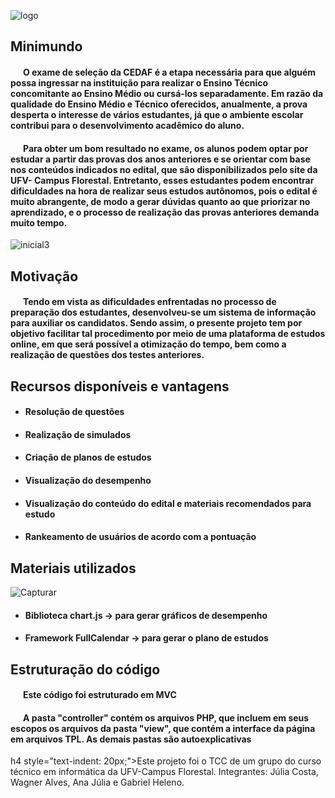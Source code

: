 ![logo](https://user-images.githubusercontent.com/42352103/71385791-518b6c00-25c8-11ea-8681-23cd4793f882.PNG)
	<h2>Minimundo</h2>
	<h4 style="text-indent: 20px;">O exame de seleção da CEDAF é a etapa necessária para que alguém possa ingressar na instituição para realizar o Ensino Técnico concomitante ao Ensino Médio ou cursá-los separadamente. Em razão da qualidade do Ensino Médio e Técnico oferecidos, anualmente, a prova desperta o interesse de vários estudantes, já que o ambiente escolar contribui para o desenvolvimento acadêmico do aluno.</h4>
	<h4 style="text-indent: 20px;">Para obter um bom resultado no exame, os alunos podem optar por estudar a partir das provas dos anos anteriores e se orientar com base nos conteúdos indicados no edital, que são disponibilizados pelo site da UFV- Campus Florestal.  Entretanto, esses estudantes podem encontrar dificuldades na hora de realizar seus estudos autônomos, pois o edital é muito abrangente, de modo a gerar dúvidas quanto ao que priorizar no aprendizado, e o processo de realização das provas anteriores demanda muito tempo.
	</h4>
	![inicial3](https://user-images.githubusercontent.com/42352103/71385553-2f451e80-25c7-11ea-9aaa-b881c89990b8.jpg)
	<h2>Motivação</h2>
	<h4 style="text-indent: 20px;">Tendo em vista as dificuldades enfrentadas no processo de preparação dos estudantes, desenvolveu-se um sistema de informação para auxiliar os candidatos. Sendo assim, o presente projeto tem por objetivo facilitar tal procedimento por meio de uma plataforma de estudos online, em que será possível a otimização do tempo, bem como a realização de questões dos testes anteriores.
	</h4>
	<h2>Recursos disponíveis e vantagens</h2>
		<ul>
			<li><h4>Resolução de questões</h4></li>
			<li><h4>Realização de simulados</h4></li>
			<li><h4>Criação de planos de estudos</h4></li>
			<li><h4>Visualização do desempenho</h4></li>
			<li><h4>Visualização do conteúdo do edital e materiais recomendados para estudo</h4></li>
			<li><h4>Rankeamento de usuários de acordo com a pontuação</h4></li>
		</ul>
	<h2>Materiais utilizados</h2>
	![Capturar](https://user-images.githubusercontent.com/42352103/71385757-286adb80-25c8-11ea-9aaa-6c5f9b0ad57d.PNG)
		<ul>
			<li><h4>Biblioteca chart.js  -> para gerar gráficos de desempenho</h4></li>
			<li><h4>Framework FullCalendar  -> para gerar o plano de estudos</h4></li>
		</ul>
	<h2>Estruturação do código</h2>
	<h4 style="text-indent: 20px;">Este código foi estruturado em MVC</h4>
	<h4 style="text-indent: 20px;">A pasta "controller" contém os arquivos PHP, que incluem em seus escopos os arquivos da pasta "view", que contém a interface da página em arquivos TPL. As demais pastas são autoexplicativas</h4>
	h4 style="text-indent: 20px;">Este projeto foi o TCC de um grupo do curso técnico em informática da UFV-Campus Florestal. Integrantes: Júlia Costa, Wagner Alves, Ana Júlia e Gabriel Heleno.</h4>
